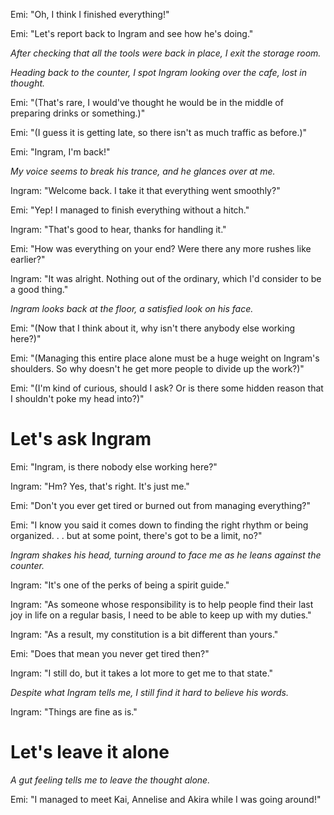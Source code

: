 Emi: "Oh, I think I finished everything!"

Emi: "Let's report back to Ingram and see how he's doing."

*After checking that all the tools were back in place, I exit the storage room.*

*Heading back to the counter, I spot Ingram looking over the cafe, lost in thought.*

Emi: "(That's rare, I would've thought he would be in the middle of preparing drinks or something.)"

Emi: "(I guess it is getting late, so there isn't as much traffic as before.)"

Emi: "Ingram, I'm back!"

*My voice seems to break his trance, and he glances over at me.*

Ingram: "Welcome back. I take it that everything went smoothly?"

Emi: "Yep! I managed to finish everything without a hitch."

Ingram: "That's good to hear, thanks for handling it."

Emi: "How was everything on your end? Were there any more rushes like earlier?"

Ingram: "It was alright. Nothing out of the ordinary, which I'd consider to be a good thing."

*Ingram looks back at the floor, a satisfied look on his face.*

Emi: "(Now that I think about it, why isn't there anybody else working here?)"

Emi: "(Managing this entire place alone must be a huge weight on Ingram's shoulders. So why doesn't he get more people to divide up the work?)"

Emi: "(I'm kind of curious, should I ask? Or is there some hidden reason that I shouldn't poke my head into?)"

# Let's ask Ingram

Emi: "Ingram, is there nobody else working here?"

Ingram: "Hm? Yes, that's right. It's just me."

Emi: "Don't you ever get tired or burned out from managing everything?"

Emi: "I know you said it comes down to finding the right rhythm or being organized. . . but at some point, there's got to be a limit, no?"

*Ingram shakes his head, turning around to face me as he leans against the counter.*

Ingram: "It's one of the perks of being a spirit guide."

Ingram: "As someone whose responsibility is to help people find their last joy in life on a regular basis, I need to be able to keep up with my duties."

Ingram: "As a result, my constitution is a bit different than yours."

Emi: "Does that mean you never get tired then?"

Ingram: "I still do, but it takes a lot more to get me to that state."

*Despite what Ingram tells me, I still find it hard to believe his words.*

Ingram: "Things are fine as is."
# Let's leave it alone
*A gut feeling tells me to leave the thought alone.*

Emi: "I managed to meet Kai, Annelise and Akira while I was going around!"